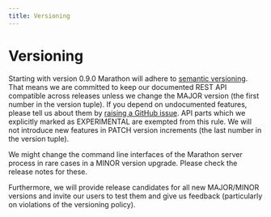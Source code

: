 ```yaml
---
title: Versioning
---
```


# Versioning

Starting with version 0.9.0 Marathon will adhere to [semantic versioning](http://semver.org).
That means we are committed to keep our documented REST API compatible across releases unless we change the MAJOR version
(the first number in the version tuple). If you depend on undocumented features, please tell us about them by [raising a GitHub issue](https://github.com/mesosphere/marathon/issues/new). API parts which we explicitly marked as EXPERIMENTAL are exempted from this rule. We will not introduce new features in PATCH version increments (the last number in the version tuple).

We might change the command line interfaces of the Marathon server process in rare cases in a MINOR version upgrade.
Please check the release notes for these.

Furthermore, we will provide release candidates for all new MAJOR/MINOR versions and invite our users to test them and
give us feedback (particularly on violations of the versioning policy).